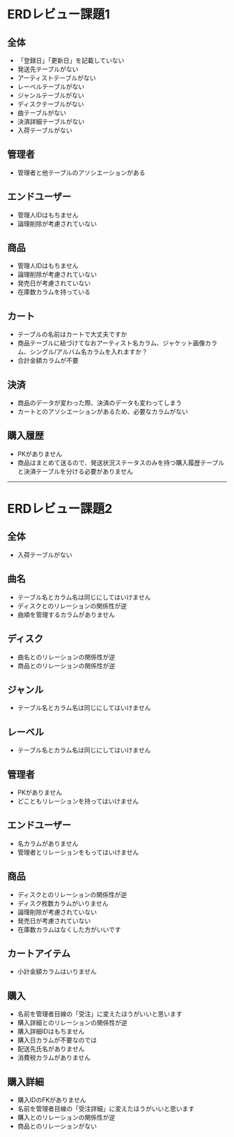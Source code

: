 # ERDレビュー課題1
## 全体
- 「登録日」「更新日」を記載していない
- 発送先テーブルがない
- アーティストテーブルがない
- レーベルテーブルがない
- ジャンルテーブルがない
- ディスクテーブルがない
- 曲テーブルがない
- 決済詳細テーブルがない
- 入荷テーブルがない

## 管理者
- 管理者と他テーブルのアソシエーションがある

## エンドユーザー
- 管理人IDはもちません
- 論理削除が考慮されていない

## 商品
- 管理人IDはもちません
- 論理削除が考慮されていない
- 発売日が考慮されていない
- 在庫数カラムを持っている

## カート
- テーブルの名前はカートで大丈夫ですか
- 商品テーブルに紐づけてなおアーティスト名カラム、ジャケット画像カラム、シングル/アルバム名カラムを入れますか？
- 合計金額カラムが不要

## 決済
- 商品のデータが変わった際、決済のデータも変わってしまう
- カートとのアソシエーションがあるため、必要なカラムがない

## 購入履歴
- PKがありません
- 商品はまとめて送るので、発送状況ステータスのみを持つ購入履歴テーブルと決済テーブルを分ける必要がありません


-----------------------------------------------------------------------------------------------------------


# ERDレビュー課題2
## 全体
- 入荷テーブルがない

## 曲名
- テーブル名とカラム名は同じにしてはいけません
- ディスクとのリレーションの関係性が逆
- 曲順を管理するカラムがありません

## ディスク
- 曲名とのリレーションの関係性が逆
- 商品とのリレーションの関係性が逆

## ジャンル
- テーブル名とカラム名は同じにしてはいけません

## レーベル
- テーブル名とカラム名は同じにしてはいけません

## 管理者
- PKがありません
- どこともリレーションを持ってはいけません

## エンドユーザー
- 名カラムがありません
- 管理者とリレーションをもってはいけません

## 商品
- ディスクとのリレーションの関係性が逆
- ディスク枚数カラムがいりません
- 論理削除が考慮されていない
- 発売日が考慮されていない
- 在庫数カラムはなくした方がいいです

## カートアイテム
- 小計金額カラムはいりません

## 購入
- 名前を管理者目線の「受注」に変えたほうがいいと思います
- 購入詳細とのリレーションの関係性が逆
- 購入詳細IDはもちません
- 購入日カラムが不要なのでは
- 配送先氏名がありません
- 消費税カラムがありません

## 購入詳細
- 購入IDのFKがありません
- 名前を管理者目線の「受注詳細」に変えたほうがいいと思います
- 購入とのリレーションの関係性が逆
- 商品とのリレーションがない


